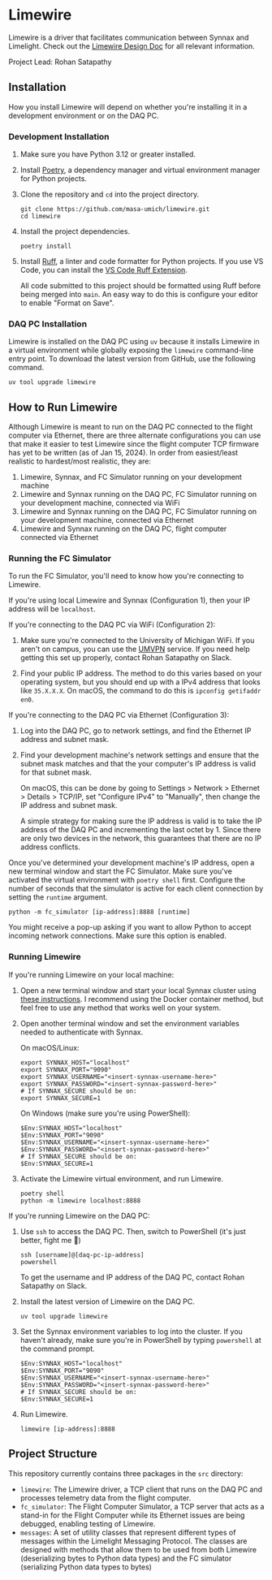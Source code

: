 # Limewire

Limewire is a driver that facilitates communication between Synnax and
Limelight. Check out the [Limewire Design
Doc](https://docs.google.com/document/d/1Ccmjck5NHinmJLGH1tcoJ1EP9xZHQlAl20x2YuC15tI/edit?usp=sharing)
for all relevant information.

Project Lead: Rohan Satapathy

## Installation

How you install Limewire will depend on whether you're installing it in a
development environment or on the DAQ PC. 

### Development Installation

1. Make sure you have Python 3.12 or greater installed.

2. Install [Poetry](https://python-poetry.org/docs/), a dependency manager
   and virtual environment manager for Python projects. 

3. Clone the repository and `cd` into the project directory.
   
   ```shell
   git clone https://github.com/masa-umich/limewire.git
   cd limewire
   ```

4. Install the project dependencies.

   ```shell
   poetry install
   ```

5. Install [Ruff](https://github.com/astral-sh/ruff), a linter and code
   formatter for Python projects. If you use VS Code, you can install the
   [VS Code Ruff Extension](https://marketplace.visualstudio.com/items?itemName=charliermarsh.ruff).
   
   All code submitted to this project should be formatted using Ruff before
   being merged into `main`. An easy way to do this is configure your editor
   to enable "Format on Save". 

### DAQ PC Installation

Limewire is installed on the DAQ PC using `uv` because it installs
Limewire in a virtual environment while globally exposing the `limewire`
command-line entry point. To download the latest version from GitHub, use
the following command.

```
uv tool upgrade limewire
```

## How to Run Limewire

Although Limewire is meant to run on the DAQ PC connected to the flight
computer via Ethernet, there are three alternate configurations you can use
that make it easier to test Limewire since the flight computer TCP firmware
has yet to be written (as of Jan 15, 2024). In order from easiest/least
realistic to hardest/most realistic, they are:

1. Limewire, Synnax, and FC Simulator running on your development machine
2. Limewire and Synnax running on the DAQ PC, FC Simulator running on your
   development machine, connected via WiFi
3. Limewire and Synnax running on the DAQ PC, FC Simulator running on your
   development machine, connected via Ethernet
4. Limewire and Synnax running on the DAQ PC, flight computer connected via
   Ethernet

### Running the FC Simulator

To run the FC Simulator, you'll need to know how you're connecting to
Limewire.

If you're using local Limewire and Synnax (Configuration 1), then your IP
address will be `localhost`.

If you're connecting to the DAQ PC via WiFi (Configuration 2):

1. Make sure you're connected to the University of Michigan WiFi. If you
   aren't on campus, you can use the 
   [UMVPN](https://its.umich.edu/enterprise/wifi-networks/vpn/getting-started)
   service. If you need help getting this set up properly, contact Rohan
   Satapathy on Slack.
   
2. Find your public IP address. The method to do this varies based on your
   operating system, but you should end up with a IPv4 address that looks
   like `35.X.X.X`. On macOS, the command to do this is `ipconfig getifaddr
   en0`.

If you're connecting to the DAQ PC via Ethernet (Configuration 3):

1. Log into the DAQ PC, go to network settings, and find the Ethernet IP
   address and subnet mask.

2. Find your development machine's network settings and ensure that the
   subnet mask matches and that the your computer's IP address is valid for
   that subnet mask. 

   On macOS, this can be done by going to Settings > Network > Ethernet >
   Details > TCP/IP, set "Configure IPv4" to "Manually", then change the IP
   address and subnet mask. 

   A simple strategy for making sure the IP address is valid is to take the
   IP address of the DAQ PC and incrementing the last octet by 1. Since
   there are only two devices in the network, this guarantees that there are
   no IP address conflicts.

Once you've determined your development machine's IP address, open a new
terminal window and start the FC Simulator. Make sure you've activated the
virtual environment with `poetry shell` first. Configure the number of
seconds that the simulator is active for each client connection by setting
the `runtime` argument.

```shell
python -m fc_simulator [ip-address]:8888 [runtime]
```

You might receive a pop-up asking if you want to allow Python to accept
incoming network connections. Make sure this option is enabled.

### Running Limewire

If you're running Limewire on your local machine:

1. Open a new terminal window and start your local Synnax cluster using
   [these
   instructions](https://docs.synnaxlabs.com/reference/cluster/quick-start?platform=macos).
   I recommend using the Docker container method, but feel free to use any
   method that works well on your system.

2. Open another terminal window and set the environment variables needed to
   authenticate with Synnax. 

   On macOS/Linux:
   ```shell
   export SYNNAX_HOST="localhost"
   export SYNNAX_PORT="9090"
   export SYNNAX_USERNAME="<insert-synnax-username-here>"
   export SYNNAX_PASSWORD="<insert-synnax-password-here>"
   # If SYNNAX_SECURE should be on:
   export SYNNAX_SECURE=1
   ```

   On Windows (make sure you're using PowerShell):
   ```pwsh-console
   $Env:SYNNAX_HOST="localhost"
   $Env:SYNNAX_PORT="9090"
   $Env:SYNNAX_USERNAME="<insert-synnax-username-here>"
   $Env:SYNNAX_PASSWORD="<insert-synnax-password-here>"
   # If SYNNAX_SECURE should be on:
   $Env:SYNNAX_SECURE=1
   ```

3. Activate the Limewire virtual environment, and run Limewire.

   ```shell
   poetry shell
   python -m limewire localhost:8888
   ```

If you're running Limewire on the DAQ PC:

1. Use `ssh` to access the DAQ PC. Then, switch to PowerShell (it's just
   better, fight me 😤)

   ```shell
   ssh [username]@[daq-pc-ip-address]
   powershell
   ```
   To get the username and IP address of the DAQ PC, contact Rohan Satapathy
   on Slack.

2. Install the latest version of Limewire on the DAQ PC.

   ```shell
   uv tool upgrade limewire
   ```

6. Set the Synnax environment variables to log into the cluster. If you
   haven't already, make sure you're in PowerShell by typing `powershell` at
   the command prompt.

   ```pwsh-console
   $Env:SYNNAX_HOST="localhost"
   $Env:SYNNAX_PORT="9090"
   $Env:SYNNAX_USERNAME="<insert-synnax-username-here>"
   $Env:SYNNAX_PASSWORD="<insert-synnax-password-here>"
   # If SYNNAX_SECURE should be on:
   $Env:SYNNAX_SECURE=1
   ```

7. Run Limewire.
   
   ```shell
   limewire [ip-address]:8888
   ```
## Project Structure

This repository currently contains three packages in the `src` directory:

- `limewire`: The Limewire driver, a TCP client that runs on the DAQ
  PC and processes telemetry data from the flight computer.
- `fc_simulator`: The Flight Computer Simulator, a TCP server that acts
  as a stand-in for the Flight Computer while its Ethernet issues are being
  debugged, enabling testing of Limewire.
- `messages`: A set of utility classes that represent different types of 
  messages within the Limelight Messaging Protocol. The classes are designed
  with methods that allow them to be used from both Limewire (deserializing
  bytes to Python data types) and the FC simulator (serializing Python data
  types to bytes)

